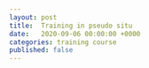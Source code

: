 ```yaml
---
layout: post
title:  Training in pseudo situ
date:   2020-09-06 00:00:00 +0000
categories: training course
published: false
---
```


<!--more-->

